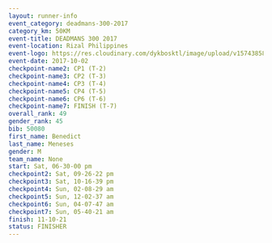 ```yaml
---
layout: runner-info 
event_category: deadmans-300-2017 
category_km: 50KM 
event-title: DEADMANS 300 2017 
event-location: Rizal Philippines 
event-logo: https://res.cloudinary.com/dykbosktl/image/upload/v1574385898/Logo/2017-DM300-Logo_ljecaw.jpg 
event-date: 2017-10-02 
checkpoint-name2: CP1 (T-2) 
checkpoint-name3: CP2 (T-3) 
checkpoint-name4: CP3 (T-4) 
checkpoint-name5: CP4 (T-5) 
checkpoint-name6: CP6 (T-6) 
checkpoint-name7: FINISH (T-7) 
overall_rank: 49
gender_rank: 45
bib: 50080
first_name: Benedict
last_name: Meneses
gender: M
team_name: None
start: Sat, 06-30-00 pm
checkpoint2: Sat, 09-26-22 pm
checkpoint3: Sat, 10-16-39 pm
checkpoint4: Sun, 02-08-29 am
checkpoint5: Sun, 12-02-37 am
checkpoint6: Sun, 04-07-47 am
checkpoint7: Sun, 05-40-21 am
finish: 11-10-21
status: FINISHER
---
```

